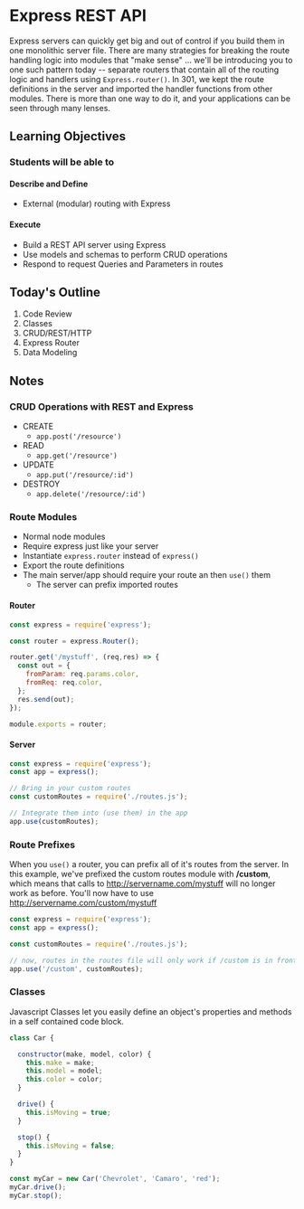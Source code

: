 # Express REST API

Express servers can quickly get big and out of control if you build them in one monolithic server file. There are many strategies for breaking the route handling logic into modules that "make sense" ... we'll be introducing you to one such pattern today -- separate routers that contain all of the routing logic and handlers using `Express.router()`. In 301, we kept the route definitions in the server and imported the handler functions from other modules. There is more than one way to do it, and your applications can be seen through many lenses.

## Learning Objectives

### Students will be able to

#### Describe and Define

- External (modular) routing with Express

#### Execute

- Build a REST API server using Express
- Use models and schemas to perform CRUD operations
- Respond to request Queries and Parameters in routes

## Today's Outline

1. Code Review
1. Classes
1. CRUD/REST/HTTP
1. Express Router
1. Data Modeling

## Notes

### CRUD Operations with REST and Express

- CREATE
  - `app.post('/resource')`
- READ
  - `app.get('/resource')`
- UPDATE
  - `app.put('/resource/:id')`
- DESTROY
  - `app.delete('/resource/:id')`

### Route Modules

- Normal node modules
- Require express just like your server
- Instantiate `express.router` instead of `express()`
- Export the route definitions
- The main server/app should require your route an then `use()` them
  - The server can prefix imported routes

#### Router

```javascript
const express = require('express');

const router = express.Router();

router.get('/mystuff', (req,res) => {
  const out = {
    fromParam: req.params.color,
    fromReq: req.color,
  };
  res.send(out);
});

module.exports = router;
```

#### Server

```javascript
const express = require('express');
const app = express();

// Bring in your custom routes
const customRoutes = require('./routes.js');

// Integrate them into (use them) in the app
app.use(customRoutes);
```

### Route Prefixes

When you `use()` a router, you can prefix all of it's routes from the server.  In this example, we've prefixed the custom routes module with **/custom**, which means that calls to <http://servername.com/mystuff> will no longer work as before. You'll now have to use <http://servername.com/custom/mystuff>

```javascript
const express = require('express');
const app = express();

const customRoutes = require('./routes.js');

// now, routes in the routes file will only work if /custom is in front of them.
app.use('/custom', customRoutes);

```

### Classes

Javascript Classes let you easily define an object's properties and methods in a self contained code block.

```javascript
class Car {

  constructor(make, model, color) {
    this.make = make;
    this.model = model;
    this.color = color;
  }

  drive() {
    this.isMoving = true;
  }

  stop() {
    this.isMoving = false;
  }
}

const myCar = new Car('Chevrolet', 'Camaro', 'red');
myCar.drive();
myCar.stop();
```
